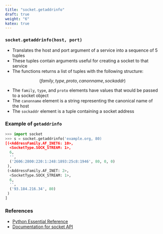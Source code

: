 ```yaml
---
title: "socket.getaddrinfo"
draft: true
weight: "6"
katex: true
---
```


### `socket.getaddrinfo(host, port)`
- Translates the host and port argument of a service into a sequence of 5 tuples
- These tuples contain arguments useful for creating a socket to that service
- The functions returns a list of tuples with the following structure:

$$(family, type, proto, canonname, sockaddr)$$

- The `family`, `type`, and `proto` elements have values that would be passed to a socket object
- The `canonname` element is a string representing the canonical name of the host
- The `sockaddr` element is a tuple containing a socket address

### Example of `getaddrinfo`

```python
>>> import socket
>>> s = socket.getaddrinfo('example.org, 80)
[(<AddressFamily.AF_INET6: 10>,
  <SocketType.SOCK_STREAM: 1>,
  6,
  '',
  ('2606:2800:220:1:248:1893:25c8:1946', 80, 0, 0)
 ),
 (<AddressFamily.AF_INET: 2>,
  <SocketType.SOCK_STREAM: 1>,
  6,
  '',
  ('93.184.216.34', 80)
 )
]
```

### References
- [Python Essential Reference](http://index-of.co.uk/Python/Python%20Essential%20Reference,%20Fourth%20Edition.pdf)
- [Documentation for socket API](https://docs.python.org/3/library/socket.html)

